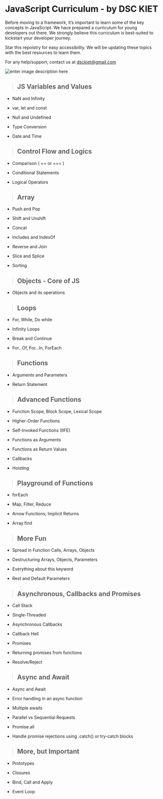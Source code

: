 

# JavaScript Curriculum - by DSC KIET

Before moving to a framework, it’s important to learn some of the key concepts in JavaScript. We have prepared a curriculum for young developers out there. We strongly believe this curriculum is best-suited to kickstart your developer journey.

Star this repoistry for easy accessibility. We will be updating these topics with the best resources to learn them.

For any help/support, contact us at dsckiet@gmail.com

![enter image description here](https://encrypted-tbn0.gstatic.com/images?q=tbn:ANd9GcTNrh68YrPa5AOWQfyeYbC7ZrolKsI9PobneVGkP8HgvRzhdgUB&s)  

>## **JS Variables and Values**

-  NaN and Infinity

-  var, let and const

-  Null and Undefined

-  Type Conversion

- Date and Time

  

>## **Control Flow and Logics**

-  Comparison ( == or === )

-  Conditional Statements

-  Logical Operators

  

>## **Array**

-  Push and Pop

-  Shift and Unshift

-  Concat

-  Includes and IndexOf

-  Reverse and Join

-  Slice and Splice

-  Sorting

  

>## **Objects - Core of JS**

-  Objects and its operations

  

>## **Loops**

-  For, While, Do while

-  Infinity Loops

-  Break and Continue

-  For...Of, For...In, ForEach

  

>## **Functions**

-  Arguments and Parameters

-  Return Statement

  

>## **Advanced Functions**

-  Function Scope, Block Scope, Lexical Scope

-  Higher-Order Functions

-  Self-Invoked Functions (IIFE)

-  Functions as Arguments

-  Functions as Return Values

-  Callbacks

-  Hoisting

  

>## **Playground of Functions**

-  forEach

-  Map, Filter, Reduce

-  Arrow Functions; Implicit Returns

-  Array.find

  

>## **More Fun**

-  Spread in Function Calls, Arrays, Objects

-  Destructuring Arrays, Objects, Parameters

-  Everything about this keyword

-  Rest and Default Parameters

  

>## **Asynchronous, Callbacks and Promises**

-  Call Stack

-  Single-Threaded

-  Asynchronous Callbacks

-  Callback Hell

-  Promises

-  Returning promises from functions

-  Resolve/Reject

  

> ## **Async and Await**

-  Async and Await

-  Error handling in an async function

-  Multiple awaits

-  Parallel vs Sequential Requests

-  Promise.all

- Handle promise rejections using .catch() or try-catch blocks

  

> ## **More, but Important**

-  Prototypes

-  Closures

-  Bind, Call and Apply

-  Event Loop
